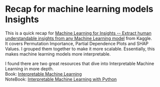 
# Recap for machine learning models Insights

This is a quick recap for [Machine Learning for Insights -- Extract human understandable insights from any Machine Learning model](https://www.kaggle.com/learn/machine-learning-for-insights) from Kaggle.  
It covers Permutation Importance, Partial Dependence Plots and SHAP Values. I grouped them together to make it more scalable. Essentially, this makes machine learning models more interpretable. 

I found there are two great resources that dive into Interpretable Machine Learning in more depth.   
Book: [Interpretable Machine Learning](https://christophm.github.io/interpretable-ml-book/)  
NoteBook: [Interpretable Machine Learning with Python](http://savvastjortjoglou.com/intrepretable-machine-learning-nfl-combine.html)


